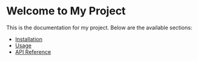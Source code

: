 # Welcome to My Project

This is the documentation for my project. Below are the available sections:

- [Installation](installation.md)
- [Usage](usage.md)
- [API Reference](api/api.md)

